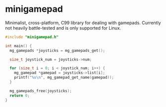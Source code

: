 # minigamepad

Minimalist, cross-platform, C99 library for dealing with gamepads. Currently not heavily battle-tested and is only supported for Linux.

```c
#include "minigamepad.h"

int main() {
  mg_gamepads *joysticks = mg_gamepads_get();

  size_t joystick_num = joysticks->num;

  for (size_t i = 0; i < joystick_num; i++) {
    mg_gamepad *gamepad = joysticks->list[i];
    printf("%s\n", mg_gamepad_get_name(gamepad));
  }

  mg_gamepads_free(joysticks);
  return 0;
}
```
